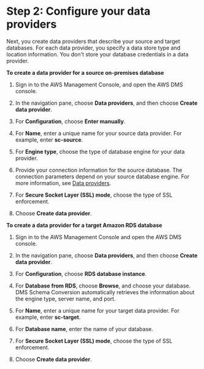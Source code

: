 # Step 2: Configure your data providers<a name="getting-started-data-providers"></a>

Next, you create data providers that describe your source and target databases\. For each data provider, you specify a data store type and location information\. You don't store your database credentials in a data provider\.

**To create a data provider for a source on\-premises database**

1. Sign in to the AWS Management Console, and open the AWS DMS console\.

1. In the navigation pane, choose **Data providers**, and then choose **Create data provider**\.

1. For **Configuration**, choose **Enter manually**\.

1. For **Name**, enter a unique name for your source data provider\. For example, enter **sc\-source**\.

1. For **Engine type**, choose the type of database engine for your data provider\.

1. Provide your connection information for the source database\. The connection parameters depend on your source database engine\. For more information, see [Data providers](data-providers.md)\.

1. For **Secure Socket Layer \(SSL\) mode**, choose the type of SSL enforcement\.

1. Choose **Create data provider**\.

**To create a data provider for a target Amazon RDS database**

1. Sign in to the AWS Management Console and open the AWS DMS console\.

1. In the navigation pane, choose **Data providers**, and then choose **Create data provider**\.

1. For **Configuration**, choose **RDS database instance**\.

1. For **Database from RDS**, choose **Browse**, and choose your database\. DMS Schema Conversion automatically retrieves the information about the engine type, server name, and port\.

1. For **Name**, enter a unique name for your target data provider\. For example, enter **sc\-target**\.

1. For **Database name**, enter the name of your database\.

1. For **Secure Socket Layer \(SSL\) mode**, choose the type of SSL enforcement\.

1. Choose **Create data provider**\.